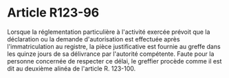# Article R123-96

Lorsque la réglementation particulière à l'activité exercée prévoit que la déclaration ou la demande d'autorisation est effectuée après l'immatriculation au registre, la pièce justificative est fournie au greffe dans les quinze jours de sa délivrance par l'autorité compétente. Faute pour la personne concernée de respecter ce délai, le greffier procède comme il est dit au deuxième alinéa de l'article R. 123-100.
